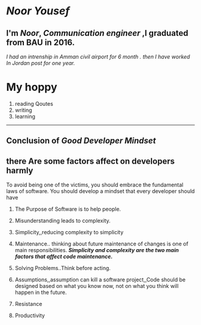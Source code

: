
# ***Noor Yousef***
 ## I'm  _Noor_, _Communication engineer_ ,I graduated from BAU in 2016.

 _I had an intrenship in Amman civil airport for 6 month .
then I have worked In Jordan post for one year._
# My hoppy 
1. reading Qoutes
2. writing
3. learning 
------------------------------------------------------------------------
## Conclusion of  ***Good Developer Mindset***

## there Are some factors affect on developers harmly 
 To avoid being one of the victims, you should embrace the fundamental laws of software. You should develop a mindset that every developer should have
 1. The Purpose of Software is to help people.
 2. Misunderstanding leads to complexity.
 3. Simplicity,,reducing complexity to simplicity
 4. Maintenance.. thinking about future maintenance of changes is one  of main responsibilities.
 ***Simplicity and complexity are the two main factors that affect code maintenance.***
 5. Solving Problems..Think before acting.

6. Assumptions,,assumption can kill a software project,,Code should be designed based on what you know now, not on what you think will happen in the future.
7. Resistance
8. Productivity



